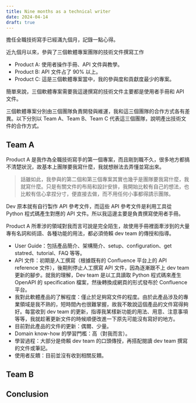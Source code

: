 ```yaml
---
title: Nine months as a technical writer 
date: 2024-04-14
draft: true
---
```


擔任全職技術寫手已經滿九個月，記錄一點心得。

近九個月以來，參與了三個軟體專案團隊的技術文件撰寫工作

- Product A: 使用者操作手冊、API 文件與教學。
- Product B: API 文件占了 90% 以上。
- Product C: 這是三個軟體專案當中，我的參與度和貢獻度最少的專案。

簡單來說，三個軟體專案需要我這邊撰寫的技術文件主要都是使用者手冊和 API 文件。

三個軟體專案分別由三個團隊負責開發與維運，我和這三個團隊的合作方式各有差異。以下分別以 Team A、Team B、Team C 代表這三個團隊，說明產出技術文件的合作方式。

## Team A

Product A 是我作為全職技術寫手的第一個專案，而且剛到職不久，很多地方都搞不清楚狀況，故基本上團隊要我寫什麼，我就想辦法去弄懂並寫出來。

> 話雖如此，我參與的第二個和第三個專案其實也幾乎是團隊要我寫什麼，我就寫什麼。只是有關文件的布局和設計安排，我開始比較有自己的想法，也比較有信心拿捏分寸，便直接去做，而不用任何小事都得請示團隊。

Dev 原本就有自行製作 API 參考文件，而這些 API 參考文件是利用工具從 Python 程式碼產生對應的 API 文件。所以我這邊主要是負責撰寫使用者手冊。

Product A 所牽涉的領域對我而言可說是完全陌生，故使用手冊裡面牽涉到的大量專有名詞和術語、各種功能的用法，都必須倚賴 dev team 的傳授和指導。

- User Guide：包括產品簡介、架構簡介、setup、configuration、get statred、tutorial、FAQ 等等。
- API 文件：初期是人工撰寫（根據既有的 Confluence 平台上的 API reference 文件），後期則停止人工撰寫 API 文件，因為逐漸跟不上 dev team 更新的腳步。就我的理解，Dev team 是以工具讀取 Python 程式碼來產生 OpenAPI 的 specification 檔案，然後轉換成網頁的形式發布於 Confluence 平台。
- 我對此軟體產品的了解程度：僅止於足夠寫文件的程度。由於此產品涉及的專業領域是我不熟的，短時間內也很難掌握，故我不敢說這個產品的文件寫得夠好。每當收到 dev team 的更新，指導我某樣新功能的用法、用意、注意事項等等，我就趁著更新文件的時候順便改進一下原先可能沒有寫好的地方。
- 目前對此產品的文件的更新：偶爾、少量。
- Domain know-how 的學習門檻：高（對我而言）。
- 學習過程：大部分是倚賴 dev team 的口頭傳授，再搭配閱讀 dev team 撰寫的文件或筆記。
- 使用者反饋：目前並沒有收到相關反饋。

## Team B

## Conclusion

